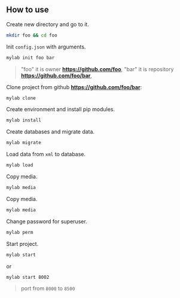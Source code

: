 ## How to use


Create new directory and go to it.
```bash
mkdir foo && cd foo
```



Init ```config.json``` with arguments.


```bash
mylab init foo bar
```
> "foo" it is owner **https://github.com/foo**,
> "bar" it is repository **https://github.com/foo/bar**,


Clone project from github **https://github.com/foo/bar**:
```bash
mylab clone
```



Create environment and install pip modules.
```bash
mylab install
```



Create databases and migrate data.
```bash
mylab migrate
```



Load data from ```xml``` to database.
```bash
mylab load
```

Copy media.
```bash
mylab media
```



Copy media.
```bash
mylab media
```


Change password for superuser.
```bash
mylab perm
```


Start project.
```bash
mylab start
```
or
```bash
mylab start 8002
```
> port from ```8000``` to ```8500```

